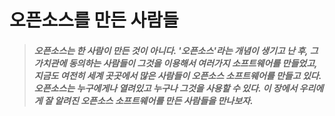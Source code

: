 # 오픈소스를 만든 사람들



> ##### 오픈소스는 한 사람이 만든 것이 아니다. '오픈소스'라는 개념이 생기고 난 후, 그 가치관에 동의하는 사람들이 그것을 이용해서 여러가지 소프트웨어를 만들었고, 지금도 여전히 세계 곳곳에서 많은 사람들이 오픈소스 소프트웨어를 만들고 있다. 오픈소스는 누구에게나 열려있고 누구나 그것을 사용할 수 있다. 이 장에서 우리에게 잘 알려진 오픈소스 소프트웨어를 만든 사람들을 만나보자.

# 



